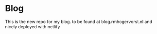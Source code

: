 # Blog

This is the new repo for my blog. to be found at blog.rmhogervorst.nl and nicely deployed with netlify